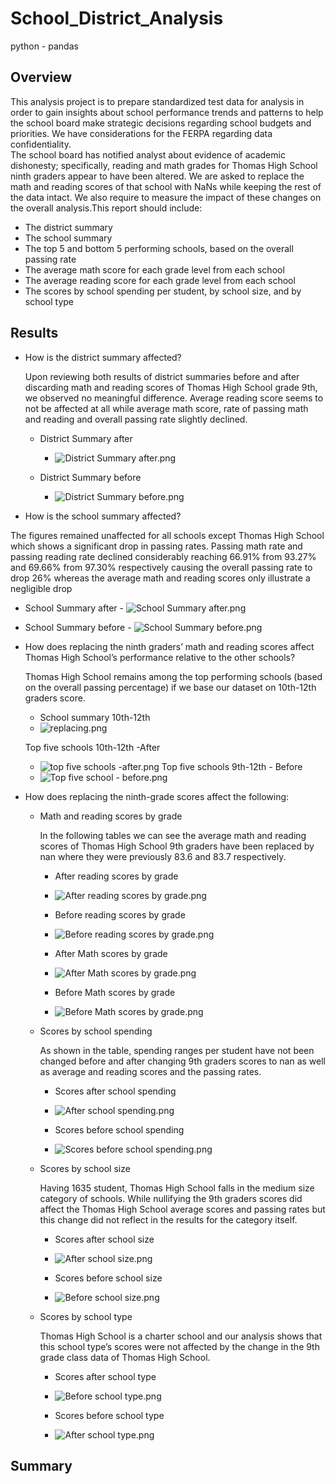 # School_District_Analysis
python - pandas
## Overview
This analysis project is to prepare standardized test data for analysis in order to gain insights about school performance trends and patterns to help the school board make strategic decisions regarding school budgets and priorities. We have considerations for the FERPA regarding data confidentiality.  
The school board has notified analyst about evidence of academic dishonesty; specifically, reading and math grades for Thomas High School ninth graders appear to have been altered. We are asked to replace the math and reading scores of that school with NaNs while keeping the rest of the data intact.  We also require to measure the impact of these changes on the overall analysis.This report should include:

- The district summary
- The school summary
- The top 5 and bottom 5 performing schools, based on the overall passing rate
- The average math score for each grade level from each school
- The average reading score for each grade level from each school
- The scores by school spending per student, by school size, and by school type

## Results
- How is the district summary affected?

  Upon reviewing both results of district summaries before and after discarding math and reading scores of Thomas High School grade 9th, we observed no meaningful difference.     Average reading score seems to not be affected at all while average math score, rate of passing math and reading and overall passing rate slightly declined. 
  - District Summary after
    - ![District Summary after.png](https://github.com/tjavaheripour/School_District_Analysis/blob/main/Resources/District%20Summary%20after.PNG)

  - District Summary before
    - ![District Summary before.png](https://github.com/tjavaheripour/School_District_Analysis/blob/main/Resources/District%20Summary%20before.PNG)

- How is the school summary affected?

The figures remained unaffected for all schools except Thomas High School which shows a significant drop in passing rates.  Passing math rate and passing reading rate declined considerably reaching 66.91% from 93.27% and 69.66% from 97.30% respectively causing the overall passing rate to drop 26% whereas the average math and reading scores only illustrate a negligible drop

   - School Summary after
    - ![School Summary after.png](https://github.com/tjavaheripour/School_District_Analysis/blob/main/Resources/School%20Summary%20after.PNG)

   - School Summary before
    - ![School Summary before.png](https://github.com/tjavaheripour/School_District_Analysis/blob/main/Resources/School%20Summary%20before.PNG)

- How does replacing the ninth graders’ math and reading scores affect Thomas High School’s performance relative to the other schools?

   Thomas High School remains among the top performing schools (based on the overall passing percentage) if we base our dataset on 10th-12th graders score.
  - School summary 10th-12th
   - ![replacing.png](https://github.com/tjavaheripour/School_District_Analysis/blob/main/Resources/replacing.PNG)

   Top five schools 10th-12th -After
   - ![top five schools -after.png](https://github.com/tjavaheripour/School_District_Analysis/blob/main/Resources/top%20five%20schools%20-after.PNG)
   Top five schools 9th-12th - Before
   - ![Top five school - before.png](https://github.com/tjavaheripour/School_District_Analysis/blob/main/Resources/Top%20five%20school%20-%20before.PNG)

- How does replacing the ninth-grade scores affect the following:
  - Math and reading scores by grade
  
     In the following tables we can see the average math and reading scores of Thomas High School 9th graders have been replaced by nan where they were previously 83.6 and 83.7 respectively.
    - After reading scores by grade
    - ![After reading scores by grade.png](https://github.com/tjavaheripour/School_District_Analysis/blob/main/Resources/After%20reading%20scores%20by%20grade.PNG)

    - Before reading scores by grade
    - ![Before reading scores by grade.png](https://github.com/tjavaheripour/School_District_Analysis/blob/main/Resources/Before%20reading%20scores%20by%20grade.PNG)

    - After Math scores by grade
    - ![After Math scores by grade.png](https://github.com/tjavaheripour/School_District_Analysis/blob/main/Resources/After%20Math%20scores%20by%20grade.PNG)

    - Before Math scores by grade
    - ![Before Math scores by grade.png](https://github.com/tjavaheripour/School_District_Analysis/blob/main/Resources/Before%20Math%20scores%20by%20grade.PNG)

  
  - Scores by school spending

    As shown in the table, spending ranges per student have not been changed before and after changing 9th graders scores to nan as well as average and reading scores and the passing rates.
    - Scores after school spending
    - ![After school spending.png](https://github.com/tjavaheripour/School_District_Analysis/blob/main/Resources/After%20school%20spending.PNG)

    - Scores before school spending
    - ![Scores before school spending.png](https://github.com/tjavaheripour/School_District_Analysis/blob/main/Resources/Scores%20before%20school%20spending.PNG)


  - Scores by school size
    
    Having 1635  student, Thomas High School falls in the medium size category of schools. While nullifying the 9th graders scores did affect the Thomas High School average scores and passing rates but this change did not reflect in the results for the category itself. 
    - Scores after school size
    - ![After school size.png](https://github.com/tjavaheripour/School_District_Analysis/blob/main/Resources/After%20school%20size.PNG)

    - Scores before school size
    - ![Before school size.png](https://github.com/tjavaheripour/School_District_Analysis/blob/main/Resources/Before%20school%20size.PNG)


  - Scores by school type
  
      Thomas High School is a charter school and our analysis shows that this school type’s scores were not affected by the change in the 9th grade class data of Thomas High School.
    - Scores after school type
    - ![Before school type.png](https://github.com/tjavaheripour/School_District_Analysis/blob/main/Resources/After%20school%20type.PNG)

    - Scores before school type
    - ![After school type.png](https://github.com/tjavaheripour/School_District_Analysis/blob/main/Resources/Before%20school%20type.PNG)

## Summary
